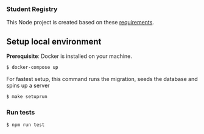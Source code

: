 ### Student Registry
This Node project is created based on these [requirements](https://gist.github.com/d3hiring/4d1415d445033d316c36a56f0953f4ef).

## Setup local environment
**Prerequisite**: Docker is installed on your machine.

```sh
$ docker-compose up
```

For fastest setup, this command runs the migration, seeds the database and spins up a server
```sh
$ make setuprun
```

### Run tests
```sh
$ npm run test
```